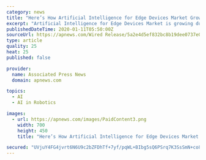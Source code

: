 ```yaml
---
category: news
title: "Here’s How Artificial Intelligence for Edge Devices Market Growing by 2029 | Arm, Alibaba and Apple"
excerpt: "Artificial Intelligence for Edge Devices Market is growing due to the increasing demand forAutomotive, Consumer and Enterprise Robotics, Drones, Head-Mounted Displays, Smart Speakers, Mobile Phones, PCs/Tablets, Security Cameras will fuel the growth of the market. The prime purpose of the report is to present a comprehensive assessment of the ..."
publishedDateTime: 2020-01-11T05:50:00Z
sourceUrl: https://apnews.com/Wired Release/5a2e4d5ef832bc8b19dee0737e049865
type: article
quality: 25
heat: 25
published: false

provider:
  name: Associated Press News
  domain: apnews.com

topics:
  - AI
  - AI in Robotics

images:
  - url: https://apnews.com/images/PaidContent3.png
    width: 700
    height: 450
    title: "Here’s How Artificial Intelligence for Edge Devices Market Growing by 2029 | Arm, Alibaba and Apple"

secured: "UVjuY4FG4jvrt6N6U9c2bZFDhTf+7yf/pqWL+BIbg5sQ6PSrq7K3SsSmN+co8BYT49IYgecZ5Rb+WnfIrJ5/1KfpYx541xUZsicmIQyDiE3jihlpoYpgarJ2m27R43Wf3FpYKU4E9HX8WBWRlRJVZSZPq6VRyws4ikxeVCz4pFfeCG1v+3TvxRRw62484odnLEv0+2fkPjwc1tQ9i0vNDA5ZjNhQRXY3yTG6ewJ0HVYNYQkoX5VDP96MG8FrJNey1ziFG+NX/MGda5X4jd2VkA==;nqs2g/d28XA/afm8A4gNJw=="
---
```


